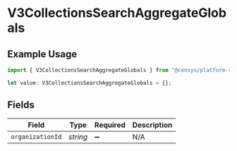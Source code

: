 # V3CollectionsSearchAggregateGlobals

## Example Usage

```typescript
import { V3CollectionsSearchAggregateGlobals } from "@censys/platform-sdk/models/operations";

let value: V3CollectionsSearchAggregateGlobals = {};
```

## Fields

| Field              | Type               | Required           | Description        |
| ------------------ | ------------------ | ------------------ | ------------------ |
| `organizationId`   | *string*           | :heavy_minus_sign: | N/A                |